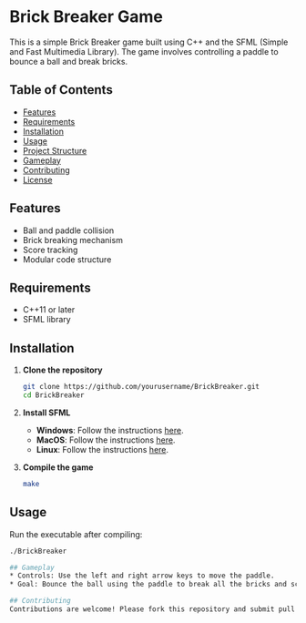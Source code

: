 # Brick Breaker Game

This is a simple Brick Breaker game built using C++ and the SFML (Simple and Fast Multimedia Library). The game involves controlling a paddle to bounce a ball and break bricks. 

## Table of Contents
- [Features](#features)
- [Requirements](#requirements)
- [Installation](#installation)
- [Usage](#usage)
- [Project Structure](#project-structure)
- [Gameplay](#gameplay)
- [Contributing](#contributing)
- [License](#license)

## Features
- Ball and paddle collision
- Brick breaking mechanism
- Score tracking
- Modular code structure

## Requirements
- C++11 or later
- SFML library

## Installation
1. **Clone the repository**
    ```sh
    git clone https://github.com/yourusername/BrickBreaker.git
    cd BrickBreaker
    ```

2. **Install SFML**
    - **Windows**: Follow the instructions [here](https://www.sfml-dev.org/tutorials/2.5/start-vc.php).
    - **MacOS**: Follow the instructions [here](https://www.sfml-dev.org/tutorials/2.5/start-osx.php).
    - **Linux**: Follow the instructions [here](https://www.sfml-dev.org/tutorials/2.5/start-linux.php).

3. **Compile the game**
    ```sh
    make
    ```

## Usage
Run the executable after compiling:
```sh
./BrickBreaker

## Gameplay
* Controls: Use the left and right arrow keys to move the paddle.
* Goal: Bounce the ball using the paddle to break all the bricks and score points. If the ball falls below the paddle, it will reset to the starting position.

## Contributing
Contributions are welcome! Please fork this repository and submit pull requests with any features, bug fixes, or improvements.
